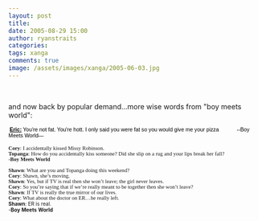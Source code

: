 ```yaml
---
layout: post
title: 
date: 2005-08-29 15:00
author: ryanstraits
categories:
tags: xanga
comments: true
image: /assets/images/xanga/2005-06-03.jpg
---
```

<P>&nbsp;</P>
<P>and now back by popular demand...more wise words from "boy meets world":</P>
<!-- break -->
<P class="MsoNormal" style="margin:0;">
<P class="MsoNormal" style="margin:0;"><FONT size="1"><SPAN style="font-size:8pt;font-family:Verdana;"><B></B></SPAN><SPAN style="font-size:10pt;font-family:Verdana;"></SPAN></FONT></P><SPAN style="font-family:Verdana;"><FONT size="1">&nbsp;<SPAN style="font-size:8pt;color:black;font-family:Arial;"><STRONG><U>Eric:</U></STRONG></SPAN><SPAN style="font-size:8pt;color:black;font-family:Arial;"> You're not fat. You're hott. I only said you were fat so you would give me your pizza&nbsp;&nbsp;&nbsp;&nbsp;&nbsp;&nbsp;&nbsp;&nbsp;&nbsp;&nbsp;&nbsp; --Boy Meets World—</SPAN></FONT></SPAN>
<P></P>
<P class="MsoNormal" style="margin:0;"><FONT size="1"><B><SPAN style="font-size:8pt;font-family:Verdana;">Cory</SPAN></B><SPAN style="font-size:8pt;font-family:Verdana;">: I accidentally kissed Missy Robinson.</SPAN></FONT></P>
<P class="MsoNormal" style="margin:0;"><FONT size="1"><B><SPAN style="font-size:8pt;font-family:Verdana;">Topanga</SPAN></B><SPAN style="font-size:8pt;font-family:Verdana;">: How do you accidentally kiss someone? Did she slip on a rug and your lips break her fall?</SPAN></FONT></P>
<P class="MsoNormal" style="margin:0;"><FONT size="1"><SPAN style="font-size:8pt;font-family:Verdana;">-</SPAN><B><SPAN style="font-size:8pt;font-family:Verdana;">Boy</SPAN></B><SPAN style="font-size:8pt;font-family:Verdana;"> </SPAN><B><SPAN style="font-size:8pt;font-family:Verdana;">Meets</SPAN></B><SPAN style="font-size:8pt;font-family:Verdana;"> </SPAN><B><SPAN style="font-size:8pt;font-family:Verdana;">World</SPAN></B><SPAN style="font-size:8pt;font-family:Arial;"></SPAN></FONT></P>
<P class="MsoNormal" style="margin:0;"><SPAN style="font-size:8pt;font-family:Verdana;"><FONT size="1">&nbsp;</FONT></SPAN></P>
<P class="MsoNormal" style="margin:0;"><FONT size="1"><B><SPAN style="font-size:8pt;font-family:Verdana;">Shawn</SPAN></B><SPAN style="font-size:8pt;font-family:Verdana;">: What are you and Topanga doing this weekend?</SPAN></FONT></P>
<P class="MsoNormal" style="margin:0;"><FONT size="1"><B><SPAN style="font-size:8pt;font-family:Verdana;">Cory</SPAN></B><SPAN style="font-size:8pt;font-family:Verdana;">: Shawn, she’s moving.</SPAN></FONT></P>
<P class="MsoNormal" style="margin:0;"><FONT size="1"><B><SPAN style="font-size:8pt;font-family:Verdana;">Shawn</SPAN></B><SPAN style="font-size:8pt;font-family:Verdana;">: Yes, but if TV is real then she won’t leave; the girl never leaves.</SPAN></FONT></P>
<P class="MsoNormal" style="margin:0;"><FONT size="1"><B><SPAN style="font-size:8pt;font-family:Verdana;">Cory</SPAN></B><SPAN style="font-size:8pt;font-family:Verdana;">: So you’re saying that if we’re really meant to be together then she won’t leave?</SPAN></FONT></P>
<P class="MsoNormal" style="margin:0;"><FONT size="1"><B><SPAN style="font-size:8pt;font-family:Verdana;">Shawn</SPAN></B><SPAN style="font-size:8pt;font-family:Verdana;">: If TV is really the true mirror of our lives.</SPAN></FONT></P>
<P class="MsoNormal" style="margin:0;"><FONT size="1"><B><SPAN style="font-size:8pt;font-family:Verdana;">Cory</SPAN></B><SPAN style="font-size:8pt;font-family:Verdana;">: What about the doctor on ER…he really left.</P>
<P class="MsoBodyText" style="margin:0;"><B><SPAN>Shawn</SPAN></B>: ER is real.<BR>-<B><SPAN>Boy</SPAN></B> <B><SPAN>Meets</SPAN></B> <B><SPAN>World</SPAN></B></SPAN></FONT></P>
<P>&nbsp;</P>
<P>&nbsp;</P>
<P>&nbsp;</P>
<P class="MsoNormal" style="margin:0;"><SPAN style="font-size:8pt;color:black;font-family:Verdana;"></SPAN>&nbsp;</P>
